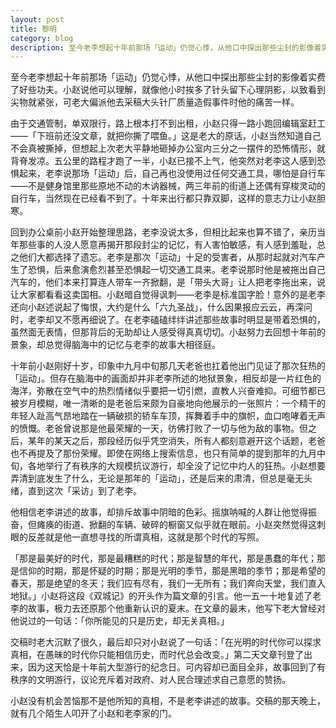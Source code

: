 ```yaml
---
layout: post
title: 黎明
category: blog
description: 至今老李想起十年前那场「运动」仍觉心悸，从他口中探出那些尘封的影像着实费了好些功夫。小赵说他可以理解，就像他小时挨多了针头留下心理阴影，以致看到尖物就紧张，可老大偏派他去采稿大头针厂质量造假事件时他……
---
```

至今老李想起十年前那场「运动」仍觉心悸，从他口中探出那些尘封的影像着实费了好些功夫。小赵说他可以理解，就像他小时挨多了针头留下心理阴影，以致看到尖物就紧张，可老大偏派他去采稿大头针厂质量造假事件时他的痛苦一样。

由于交通管制，单双限行，路上根本打不到出租，小赵只得一路小跑回编辑室赶工——「下班前还没文章，就把你撕了喂鱼。」这是老大的原话，小赵当然知道自己不会真被撕掉，但想起上次老大平静地砸掉办公室内三分之一摆件的恐怖情形，就背脊发凉。五公里的路程才跑了一半，小赵已接不上气，他突然对老李这人感到恐惧起来，老李说那场「运动」后，自己再也没使用过任何交通工具，哪怕是自行车——不是健身馆里那些原地不动的木讷器械，两三年前的街道上还偶有穿梭灵动的自行车，当然现在已经看不到了。十年来出行都只靠双脚，这样的意志力让小赵胆寒。

回到办公桌前小赵开始整理思路，老李没说太多，但相比起来也算不错了，亲历当年那些事的人没人愿意再揭开那段封尘的记忆，有人害怕敏感，有人感到羞耻，总之他们大都选择了遗忘。老李是那次「运动」十足的受害者，从那时起就对汽车产生了恐惧，后来愈演愈烈甚至恐惧起一切交通工具来。老李说那时他是被拖出自己汽车的，他们本来打算连人带车一齐掀翻，是「带头大哥」让人把老李拖出来，说让大家都看看这卖国相。小赵暗自觉得讽刺——老李是标准国字脸！意外的是老李还向小赵述说起了悔恨，大约是什么「六九圣战」，什么因果报应云云，再深问时，老李却又不愿再细说了。在老李磕磕绊绊讲述那些故事时明显是带着恐惧的，虽然面无表情，但那背后的无助却让人感受得真真切切。小赵努力去回想十年前的景象，却总觉得脑海中的记忆与老李的故事大相径庭。

十年前小赵刚好十岁，印象中九月中旬那几天老爸也扛着他出门见证了那次狂热的「运动」。但存在脑海中的画面却并非老李所述的地狱景象，相反却是一片红色的海洋，弥散在空气中的热烈情绪似乎要把一切引燃，直教人兴奋难抑。可细节都已被岁月模糊，唯一清晰的是老爸后来颇为自豪地向他展示的一张照片：一个精干的年轻人趾高气昂地踏在一辆破损的轿车车顶，挥舞着手中的旗帜，血口咆哮着无声的愤慨。老爸曾说那是他最荣耀的一天，彷佛打败了一切与他为敌的事物。但之后，某年的某天之后，那段经历似乎凭空消失，所有人都刻意避开这个话题，老爸也不再提及了那份荣耀。即使在网络上搜索信息，也只有简单的提到那年的九月中旬，各地举行了有秩序的大规模抗议游行，却全没了记忆中灼人的狂热。小赵想要弄清到底发生了什么，无论是那年的「运动」，还是后来的肃清，但总是毫无头绪，直到这次「采访」到了老李。

他相信老李讲述的故事，却排斥故事中阴暗的色彩。摇旗呐喊的人群让他觉得振奋，但瘫痪的街道、掀翻的车辆、破碎的橱窗又似乎就在眼前。小赵突然觉得这刺眼的反差就是他一直想寻找的所谓真相，这就是那个时代的写照。

「那是最美好的时代，那是最糟糕的时代；那是智慧的年代，那是愚蠢的年代；那是信仰的时期，那是怀疑的时期；那是光明的季节，那是黑暗的季节；那是希望的春天，那是绝望的冬天；我们应有尽有，我们一无所有；我们奔向天堂，我们直入地狱。」小赵将这段《双城记》的开头作为篇文章的引言。他一五一十地复述了老李的故事，极力去还原那个他重新认识的夏末。在文章的最末，他写下老大曾经对他说过的一句话：「你所能见的只是历史，却无关真相。」

交稿时老大沉默了很久，最后却只对小赵说了一句话：「在光明的时代你可以探求真相，在愚昧的时代你只能相信历史，而时代总会改变。」第二天文章刊登了出来，因为这天恰是十年前大型游行的纪念日。可内容却已面目全非，故事回到了有秩序的文明游行，议论充斥着对政府、对人民合理述求自己意愿的赞扬。

小赵没有机会苦恼那不是他所知的真相，不是老李讲述的故事。交稿的那天晚上，就有几个陌生人叩开了小赵和老李家的门。